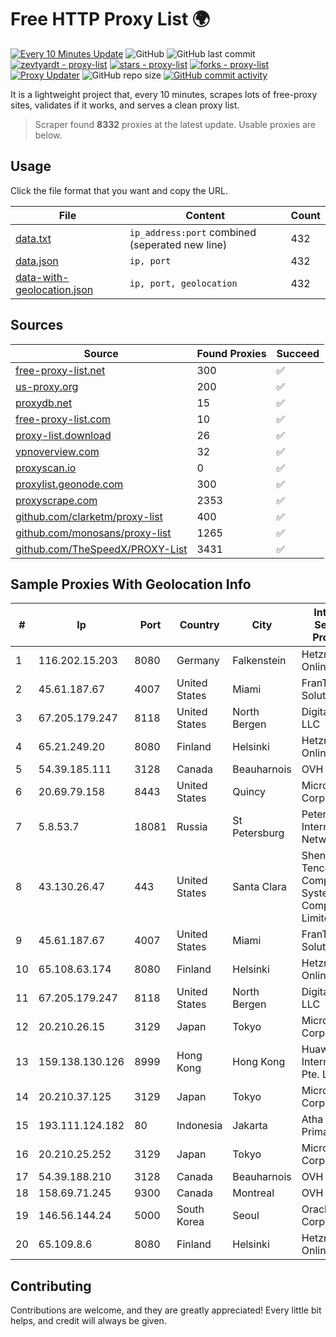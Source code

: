 
# Free HTTP Proxy List 🌍

[![Every 10 Minutes Update](https://github.com/mertguvencli/http-proxy-list/actions/workflows/main.yml/badge.svg?branch=main)](https://github.com/mertguvencli/http-proxy-list/actions/workflows/main.yml)
![GitHub](https://img.shields.io/github/license/mertguvencli/http-proxy-list)
![GitHub last commit](https://img.shields.io/github/last-commit/mertguvencli/http-proxy-list)
[![zevtyardt - proxy-list](https://img.shields.io/static/v1?label=zevtyardt&message=proxy-list&color=blue&logo=github)](https://github.com/zevtyardt/proxy-list "Go to GitHub repo")
[![stars - proxy-list](https://img.shields.io/github/stars/zevtyardt/proxy-list?style=social)](https://github.com/zevtyardt/proxy-list)
[![forks - proxy-list](https://img.shields.io/github/forks/zevtyardt/proxy-list?style=social)](https://github.com/zevtyardt/proxy-list)
[![Proxy Updater](https://github.com/zevtyardt/proxy-list/workflows/Proxy%20Updater/badge.svg)](https://github.com/zevtyardt/proxy-list/actions?query=workflow:"Proxy+Updater")
![GitHub repo size](https://img.shields.io/github/repo-size/zevtyardt/proxy-list)
[![GitHub commit activity](https://img.shields.io/github/commit-activity/m/zevtyardt/proxy-list?logo=commits)](https://github.com/zevtyardt/proxy-list/commits/main)

It is a lightweight project that, every 10 minutes, scrapes lots of free-proxy sites, validates if it works, and serves a clean proxy list.

> Scraper found **8332** proxies at the latest update. Usable proxies are below.

## Usage

Click the file format that you want and copy the URL.

|File|Content|Count|
|----|-------|-----|
|[data.txt](https://raw.githubusercontent.com/mertguvencli/http-proxy-list/main/proxy-list/data.txt)|`ip_address:port` combined (seperated new line)|432|
|[data.json](https://raw.githubusercontent.com/mertguvencli/http-proxy-list/main/proxy-list/data.json)|`ip, port`|432|
|[data-with-geolocation.json](https://raw.githubusercontent.com/mertguvencli/http-proxy-list/main/proxy-list/data-with-geolocation.json)|`ip, port, geolocation`|432|

## Sources

|Source|Found Proxies|Succeed|
|------|-------------|-------|
|[free-proxy-list.net](https://free-proxy-list.net)|300|✅|
|[us-proxy.org](https://www.us-proxy.org)|200|✅|
|[proxydb.net](http://proxydb.net)|15|✅|
|[free-proxy-list.com](https://free-proxy-list.com/?page=&port=&type%5B%5D=http&type%5B%5D=https&up_time=0&search=Search)|10|✅|
|[proxy-list.download](https://www.proxy-list.download/HTTP)|26|✅|
|[vpnoverview.com](https://vpnoverview.com/privacy/anonymous-browsing/free-proxy-servers)|32|✅|
|[proxyscan.io](https://www.proxyscan.io)|0|✅|
|[proxylist.geonode.com](https://proxylist.geonode.com/api/proxy-list?limit=300&page=1&sort_by=lastChecked&sort_type=desc&protocols=http,https)|300|✅|
|[proxyscrape.com](https://api.proxyscrape.com/v2/?request=displayproxies&protocol=http&timeout=10000&country=all&ssl=all&anonymity=all)|2353|✅|
|[github.com/clarketm/proxy-list](https://raw.githubusercontent.com/clarketm/proxy-list/master/proxy-list-raw.txt)|400|✅|
|[github.com/monosans/proxy-list](https://raw.githubusercontent.com/monosans/proxy-list/main/proxies/http.txt)|1265|✅|
|[github.com/TheSpeedX/PROXY-List](https://raw.githubusercontent.com/TheSpeedX/PROXY-List/master/http.txt)|3431|✅|


## Sample Proxies With Geolocation Info

|#|Ip|Port|Country|City|Internet Service Provider|
|-|--|----|-------|----|-------------------------|
|1|116.202.15.203|8080|Germany|Falkenstein|Hetzner Online GmbH|
|2|45.61.187.67|4007|United States|Miami|FranTech Solutions|
|3|67.205.179.247|8118|United States|North Bergen|DigitalOcean, LLC|
|4|65.21.249.20|8080|Finland|Helsinki|Hetzner Online GmbH|
|5|54.39.185.111|3128|Canada|Beauharnois|OVH SAS|
|6|20.69.79.158|8443|United States|Quincy|Microsoft Corporation|
|7|5.8.53.7|18081|Russia|St Petersburg|Petersburg Internet Network ltd|
|8|43.130.26.47|443|United States|Santa Clara|Shenzhen Tencent Computer Systems Company Limited|
|9|45.61.187.67|4007|United States|Miami|FranTech Solutions|
|10|65.108.63.174|8080|Finland|Helsinki|Hetzner Online GmbH|
|11|67.205.179.247|8118|United States|North Bergen|DigitalOcean, LLC|
|12|20.210.26.15|3129|Japan|Tokyo|Microsoft Corporation|
|13|159.138.130.126|8999|Hong Kong|Hong Kong|Huawei International Pte. Ltd.|
|14|20.210.37.125|3129|Japan|Tokyo|Microsoft Corporation|
|15|193.111.124.182|80|Indonesia|Jakarta|Atha Media Prima CV.|
|16|20.210.25.252|3129|Japan|Tokyo|Microsoft Corporation|
|17|54.39.188.210|3128|Canada|Beauharnois|OVH SAS|
|18|158.69.71.245|9300|Canada|Montreal|OVH SAS|
|19|146.56.144.24|5000|South Korea|Seoul|Oracle Corporation|
|20|65.109.8.6|8080|Finland|Helsinki|Hetzner Online GmbH|



## Contributing

Contributions are welcome, and they are greatly appreciated! Every
little bit helps, and credit will always be given.


